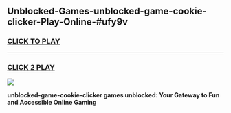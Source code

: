 
## Unblocked-Games-unblocked-game-cookie-clicker-Play-Online-#ufy9v
<h3>
<a href="https://premium.freeplayer.one?title=unblocked-game-cookie-clicker&ref=27F">CLICK TO PLAY</a></h3>
<hr>

<h3>
<a href="https://premium.freeplayer.one?title=unblocked-game-cookie-clicker&ref=27F">CLICK 2 PLAY</a>
  
</h3>

<a href="https://premium.freeplayer.one?title=unblocked-game-cookie-clicker&ref=27F"><img src="https://clearcache.store/games.png"></a>


**unblocked-game-cookie-clicker games unblocked: Your Gateway to Fun and Accessible Online Gaming**

